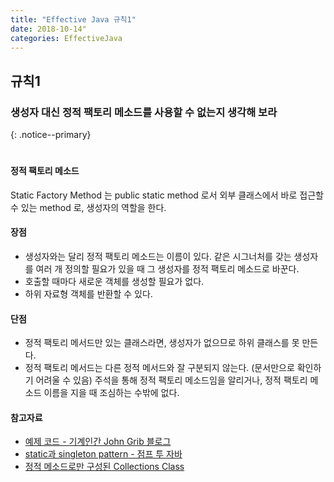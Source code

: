 ```yaml
---
title: "Effective Java 규칙1"
date: 2018-10-14"
categories: EffectiveJava
---
```


## 규칙1
### 생성자 대신 정적 팩토리 메소드를 사용할 수 없는지 생각해 보라
{: .notice--primary}
#

#### 정적 팩토리 메소드
Static Factory Method 는 public static method 로서 외부 클래스에서 바로 접근할 수 있는 method 로, 생성자의 역할을 한다.

#### 장점
* 생성자와는 달리 정적 팩토리 메소드는 이름이 있다.
  같은 시그너처를 갖는 생성자를 여러 개 정의할 필요가 있을 때 그 생성자를 정적 팩토리 메소드로 바꾼다.
* 호출할 때마다 새로운 객체를 생성할 필요가 없다.
* 하위 자료형 객체를 반환할 수 있다.

#### 단점
* 정적 팩토리 메서드만 있는 클래스라면, 생성자가 없으므로 하위 클래스를 못 만든다.
* 정적 팩토리 메서드는 다른 정적 메서드와 잘 구분되지 않는다. (문서만으로 확인하기 어려울 수 있음)
주석을 통해 정적 팩토리 메소드임을 알리거나, 정적 팩토리 메소드 이름을 지을 때 조심하는 수밖에 없다.

#### 참고자료
* [예제 코드 - 기계인간 John Grib 블로그](https://johngrib.github.io/wiki/static-factory-method-pattern/)
* [static과 singleton pattern - 점프 투 자바](https://wikidocs.net/228)
* [정적 메소드로만 구성된 Collections Class](http://www.incodom.kr/Java/java.util.Collections)
